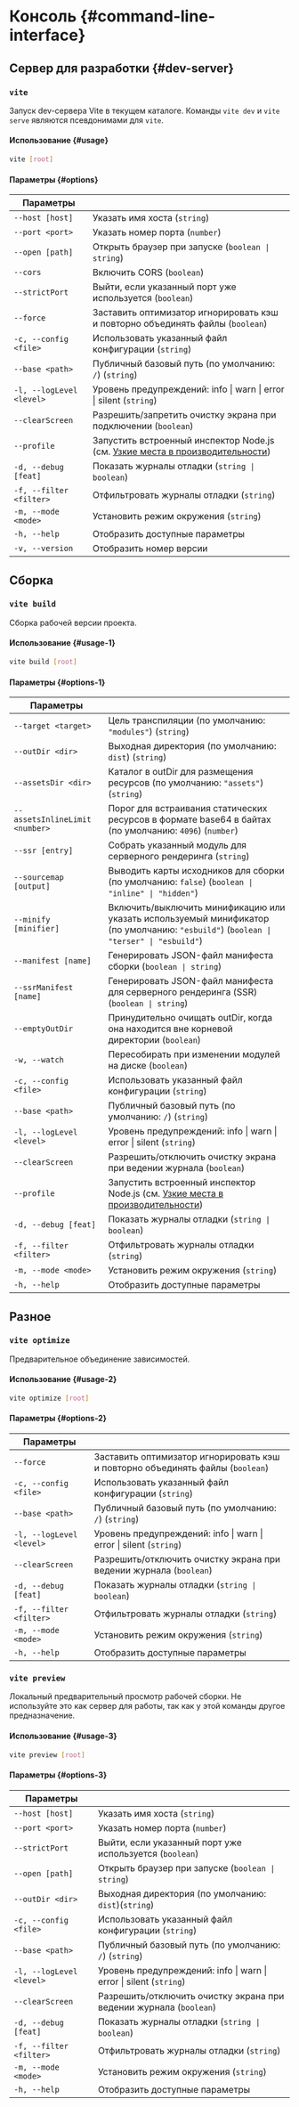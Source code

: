 # Консоль {#command-line-interface}

## Сервер для разработки {#dev-server}

### `vite`

Запуск dev-сервера Vite в текущем каталоге. Команды `vite dev` и `vite serve` являются псевдонимами для `vite`.

#### Использование {#usage}

```bash
vite [root]
```

#### Параметры {#options}

| Параметры                |                                                                                                                                 |
| ------------------------ | ------------------------------------------------------------------------------------------------------------------------------- |
| `--host [host]`          | Указать имя хоста (`string`)                                                                                                    |
| `--port <port>`          | Указать номер порта (`number`)                                                                                                  |
| `--open [path]`          | Открыть браузер при запуске (`boolean \| string`)                                                                               |
| `--cors`                 | Включить CORS (`boolean`)                                                                                                       |
| `--strictPort`           | Выйти, если указанный порт уже используется (`boolean`)                                                                         |
| `--force`                | Заставить оптимизатор игнорировать кэш и повторно объединять файлы (`boolean`)                                                  |
| `-c, --config <file>`    | Использовать указанный файл конфигурации (`string`)                                                                             |
| `--base <path>`          | Публичный базовый путь (по умолчанию: `/`) (`string`)                                                                           |
| `-l, --logLevel <level>` | Уровень предупреждений: info \| warn \| error \| silent (`string`)                                                              |
| `--clearScreen`          | Разрешить/запретить очистку экрана при подключении (`boolean`)                                                                  |
| `--profile`              | Запустить встроенный инспектор Node.js (см. [Узкие места в производительности](/guide/troubleshooting#performance-bottlenecks)) |
| `-d, --debug [feat]`     | Показать журналы отладки (`string \| boolean`)                                                                                  |
| `-f, --filter <filter>`  | Отфильтровать журналы отладки (`string`)                                                                                        |
| `-m, --mode <mode>`      | Установить режим окружения (`string`)                                                                                           |
| `-h, --help`             | Отобразить доступные параметры                                                                                                  |
| `-v, --version`          | Отобразить номер версии                                                                                                         |

## Сборка

### `vite build`

Сборка рабочей версии проекта.

#### Использование {#usage-1}

```bash
vite build [root]
```

#### Параметры {#options-1}

| Параметры                      |                                                                                                                                      |
| ------------------------------ | ------------------------------------------------------------------------------------------------------------------------------------ |
| `--target <target>`            | Цель транспиляции (по умолчанию: `"modules"`) (`string`)                                                                             |
| `--outDir <dir>`               | Выходная директория (по умолчанию: `dist`) (`string`)                                                                                |
| `--assetsDir <dir>`            | Каталог в outDir для размещения ресурсов (по умолчанию: `"assets"`) (`string`)                                                       |
| `--assetsInlineLimit <number>` | Порог для встраивания статических ресурсов в формате base64 в байтах (по умолчанию: `4096`) (`number`)                               |
| `--ssr [entry]`                | Собрать указанный модуль для серверного рендеринга (`string`)                                                                        |
| `--sourcemap [output]`         | Выводить карты исходников для сборки (по умолчанию: `false`) (`boolean \| "inline" \| "hidden"`)                                     |
| `--minify [minifier]`          | Включить/выключить минификацию или указать используемый минификатор (по умолчанию: `"esbuild"`) (`boolean \| "terser" \| "esbuild"`) |
| `--manifest [name]`            | Генерировать JSON-файл манифеста сборки (`boolean \| string`)                                                                        |
| `--ssrManifest [name]`         | Генерировать JSON-файл манифеста для серверного рендеринга (SSR) (`boolean \| string`)                                               |
| `--emptyOutDir`                | Принудительно очищать outDir, когда она находится вне корневой директории (`boolean`)                                                |
| `-w, --watch`                  | Пересобирать при изменении модулей на диске (`boolean`)                                                                              |
| `-c, --config <file>`          | Использовать указанный файл конфигурации (`string`)                                                                                  |
| `--base <path>`                | Публичный базовый путь (по умолчанию: `/`) (`string`)                                                                                |
| `-l, --logLevel <level>`       | Уровень предупреждений: info \| warn \| error \| silent (`string`)                                                                   |
| `--clearScreen`                | Разрешить/отключить очистку экрана при ведении журнала (`boolean`)                                                                   |
| `--profile`                    | Запустить встроенный инспектор Node.js (см. [Узкие места в производительности](/guide/troubleshooting#performance-bottlenecks))      |
| `-d, --debug [feat]`           | Показать журналы отладки (`string \| boolean`)                                                                                       |
| `-f, --filter <filter>`        | Отфильтровать журналы отладки (`string`)                                                                                             |
| `-m, --mode <mode>`            | Установить режим окружения (`string`)                                                                                                |
| `-h, --help`                   | Отобразить доступные параметры                                                                                                       |

## Разное

### `vite optimize`

Предварительное объединение зависимостей.

#### Использование {#usage-2}

```bash
vite optimize [root]
```

#### Параметры {#options-2}

| Параметры                |                                                                                |
| ------------------------ | ------------------------------------------------------------------------------ |
| `--force`                | Заставить оптимизатор игнорировать кэш и повторно объединять файлы (`boolean`) |
| `-c, --config <file>`    | Использовать указанный файл конфигурации (`string`)                            |
| `--base <path>`          | Публичный базовый путь (по умолчанию: `/`) (`string`)                          |
| `-l, --logLevel <level>` | Уровень предупреждений: info \| warn \| error \| silent (`string`)             |
| `--clearScreen`          | Разрешить/отключить очистку экрана при ведении журнала (`boolean`)             |
| `-d, --debug [feat]`     | Показать журналы отладки (`string \| boolean`)                                 |
| `-f, --filter <filter>`  | Отфильтровать журналы отладки (`string`)                                       |
| `-m, --mode <mode>`      | Установить режим окружения (`string`)                                          |
| `-h, --help`             | Отобразить доступные параметры                                                 |

### `vite preview`

Локальный предварительный просмотр рабочей сборки. Не используйте это как сервер для работы, так как у этой команды другое предназначение.

#### Использование {#usage-3}

```bash
vite preview [root]
```

#### Параметры {#options-3}

| Параметры                |                                                                    |
| ------------------------ | ------------------------------------------------------------------ |
| `--host [host]`          | Указать имя хоста (`string`)                                       |
| `--port <port>`          | Указать номер порта (`number`)                                     |
| `--strictPort`           | Выйти, если указанный порт уже используется (`boolean`)            |
| `--open [path]`          | Открыть браузер при запуске (`boolean \| string`)                  |
| `--outDir <dir>`         | Выходная директория (по умолчанию: `dist`)(`string`)               |
| `-c, --config <file>`    | Использовать указанный файл конфигурации (`string`)                |
| `--base <path>`          | Публичный базовый путь (по умолчанию: `/`) (`string`)              |
| `-l, --logLevel <level>` | Уровень предупреждений: info \| warn \| error \| silent (`string`) |
| `--clearScreen`          | Разрешить/отключить очистку экрана при ведении журнала (`boolean`) |
| `-d, --debug [feat]`     | Показать журналы отладки (`string \| boolean`)                     |
| `-f, --filter <filter>`  | Отфильтровать журналы отладки (`string`)                           |
| `-m, --mode <mode>`      | Установить режим окружения (`string`)                              |
| `-h, --help`             | Отобразить доступные параметры                                     |
